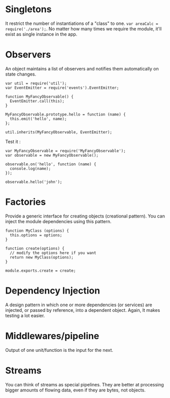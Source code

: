 # Singletons

It restrict the number of instantiations of a "class" to one.
```var areaCalc = require('./area');```. No matter how many times we require the module, it'll exist as single instance in the app.

# Observers

An object maintains a list of observers and notifies them automatically on state changes.
```
var util = require('util');
var EventEmitter = require('events').EventEmitter;

function MyFancyObservable() {
  EventEmitter.call(this);
}

MyFancyObservable.prototype.hello = function (name) {
  this.emit('hello', name);
};

util.inherits(MyFancyObservable, EventEmitter);
```

Test it :
```
var MyFancyObservable = require('MyFancyObservable');
var observable = new MyFancyObservable();

observable.on('hello', function (name) {
  console.log(name);
});

observable.hello('john');
```

# Factories
Provide a generic interface for creating objects (creational pattern). You can inject the module dependencies using this pattern.
```
function MyClass (options) {
  this.options = options;
}

function create(options) {
  // modify the options here if you want
  return new MyClass(options);
}

module.exports.create = create;
```

# Dependency Injection
A design pattern in which one or more dependencies (or services) are injected, or passed by reference, into a dependent object. Again, It makes testing a lot easier.

# Middlewares/pipeline
Output of one unit/function is the input for the next.

# Streams
You can think of streams as special pipelines. They are better at processing bigger amounts of flowing data, even if they are bytes, not objects.